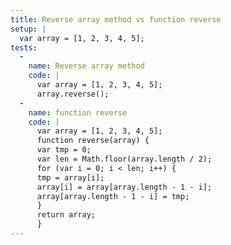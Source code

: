 ```yaml
---
title: Reverse array method vs function reverse
setup: |
  var array = [1, 2, 3, 4, 5];
tests:
  -
    name: Reverse array method
    code: |
      var array = [1, 2, 3, 4, 5];
      array.reverse();
  -
    name: function reverse
    code: |
      var array = [1, 2, 3, 4, 5];
      function reverse(array) {
      var tmp = 0;
      var len = Math.floor(array.length / 2);
      for (var i = 0; i < len; i++) {
      tmp = array[i];
      array[i] = array[array.length - 1 - i];
      array[array.length - 1 - i] = tmp;
      }
      return array;
      }
---
```


